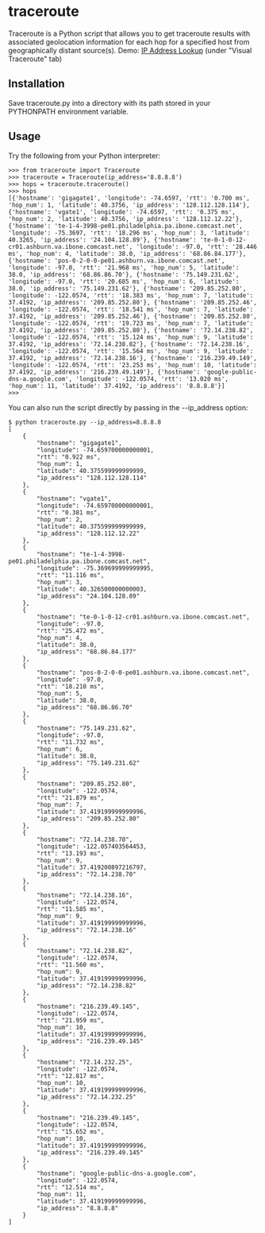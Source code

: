 # traceroute
Traceroute is a Python script that allows you to get traceroute results with associated geolocation information for each hop for a specified host from geographically distant source(s). Demo: [IP Address Lookup](https://dazzlepod.com/ip/) (under "Visual Traceroute" tab)

## Installation

Save traceroute.py into a directory with its path stored in your PYTHONPATH environment variable.

## Usage

Try the following from your Python interpreter:

    >>> from traceroute import Traceroute
    >>> traceroute = Traceroute(ip_address='8.8.8.8')
    >>> hops = traceroute.traceroute()
    >>> hops
    [{'hostname': 'gigagate1', 'longitude': -74.6597, 'rtt': '0.700 ms', 'hop_num': 1, 'latitude': 40.3756, 'ip_address': '128.112.128.114'}, {'hostname': 'vgate1', 'longitude': -74.6597, 'rtt': '0.375 ms', 'hop_num': 2, 'latitude': 40.3756, 'ip_address': '128.112.12.22'}, {'hostname': 'te-1-4-3998-pe01.philadelphia.pa.ibone.comcast.net', 'longitude': -75.3697, 'rtt': '18.296 ms', 'hop_num': 3, 'latitude': 40.3265, 'ip_address': '24.104.128.89'}, {'hostname': 'te-0-1-0-12-cr01.ashburn.va.ibone.comcast.net', 'longitude': -97.0, 'rtt': '28.446 ms', 'hop_num': 4, 'latitude': 38.0, 'ip_address': '68.86.84.177'}, {'hostname': 'pos-0-2-0-0-pe01.ashburn.va.ibone.comcast.net', 'longitude': -97.0, 'rtt': '21.968 ms', 'hop_num': 5, 'latitude': 38.0, 'ip_address': '68.86.86.70'}, {'hostname': '75.149.231.62', 'longitude': -97.0, 'rtt': '20.685 ms', 'hop_num': 6, 'latitude': 38.0, 'ip_address': '75.149.231.62'}, {'hostname': '209.85.252.80', 'longitude': -122.0574, 'rtt': '18.383 ms', 'hop_num': 7, 'latitude': 37.4192, 'ip_address': '209.85.252.80'}, {'hostname': '209.85.252.46', 'longitude': -122.0574, 'rtt': '18.541 ms', 'hop_num': 7, 'latitude': 37.4192, 'ip_address': '209.85.252.46'}, {'hostname': '209.85.252.80', 'longitude': -122.0574, 'rtt': '19.723 ms', 'hop_num': 7, 'latitude': 37.4192, 'ip_address': '209.85.252.80'}, {'hostname': '72.14.238.82', 'longitude': -122.0574, 'rtt': '15.124 ms', 'hop_num': 9, 'latitude': 37.4192, 'ip_address': '72.14.238.82'}, {'hostname': '72.14.238.16', 'longitude': -122.0574, 'rtt': '15.564 ms', 'hop_num': 9, 'latitude': 37.4192, 'ip_address': '72.14.238.16'}, {'hostname': '216.239.49.149', 'longitude': -122.0574, 'rtt': '23.253 ms', 'hop_num': 10, 'latitude': 37.4192, 'ip_address': '216.239.49.149'}, {'hostname': 'google-public-dns-a.google.com', 'longitude': -122.0574, 'rtt': '13.020 ms', 'hop_num': 11, 'latitude': 37.4192, 'ip_address': '8.8.8.8'}]
    >>>

You can also run the script directly by passing in the --ip_address option:

    $ python traceroute.py --ip_address=8.8.8.8
    [
        {
            "hostname": "gigagate1",
            "longitude": -74.659700000000001,
            "rtt": "0.922 ms",
            "hop_num": 1,
            "latitude": 40.375599999999999,
            "ip_address": "128.112.128.114"
        },
        {
            "hostname": "vgate1",
            "longitude": -74.659700000000001,
            "rtt": "0.381 ms",
            "hop_num": 2,
            "latitude": 40.375599999999999,
            "ip_address": "128.112.12.22"
        },
        {
            "hostname": "te-1-4-3998-pe01.philadelphia.pa.ibone.comcast.net",
            "longitude": -75.369699999999995,
            "rtt": "11.116 ms",
            "hop_num": 3,
            "latitude": 40.326500000000003,
            "ip_address": "24.104.128.89"
        },
        {
            "hostname": "te-0-1-0-12-cr01.ashburn.va.ibone.comcast.net",
            "longitude": -97.0,
            "rtt": "25.472 ms",
            "hop_num": 4,
            "latitude": 38.0,
            "ip_address": "68.86.84.177"
        },
        {
            "hostname": "pos-0-2-0-0-pe01.ashburn.va.ibone.comcast.net",
            "longitude": -97.0,
            "rtt": "18.210 ms",
            "hop_num": 5,
            "latitude": 38.0,
            "ip_address": "68.86.86.70"
        },
        {
            "hostname": "75.149.231.62",
            "longitude": -97.0,
            "rtt": "11.732 ms",
            "hop_num": 6,
            "latitude": 38.0,
            "ip_address": "75.149.231.62"
        },
        {
            "hostname": "209.85.252.80",
            "longitude": -122.0574,
            "rtt": "21.879 ms",
            "hop_num": 7,
            "latitude": 37.419199999999996,
            "ip_address": "209.85.252.80"
        },
        {
            "hostname": "72.14.238.70",
            "longitude": -122.057403564453,
            "rtt": "13.193 ms",
            "hop_num": 9,
            "latitude": 37.419200897216797,
            "ip_address": "72.14.238.70"
        },
        {
            "hostname": "72.14.238.16",
            "longitude": -122.0574,
            "rtt": "11.585 ms",
            "hop_num": 9,
            "latitude": 37.419199999999996,
            "ip_address": "72.14.238.16"
        },
        {
            "hostname": "72.14.238.82",
            "longitude": -122.0574,
            "rtt": "11.560 ms",
            "hop_num": 9,
            "latitude": 37.419199999999996,
            "ip_address": "72.14.238.82"
        },
        {
            "hostname": "216.239.49.145",
            "longitude": -122.0574,
            "rtt": "21.959 ms",
            "hop_num": 10,
            "latitude": 37.419199999999996,
            "ip_address": "216.239.49.145"
        },
        {
            "hostname": "72.14.232.25",
            "longitude": -122.0574,
            "rtt": "12.817 ms",
            "hop_num": 10,
            "latitude": 37.419199999999996,
            "ip_address": "72.14.232.25"
        },
        {
            "hostname": "216.239.49.145",
            "longitude": -122.0574,
            "rtt": "15.652 ms",
            "hop_num": 10,
            "latitude": 37.419199999999996,
            "ip_address": "216.239.49.145"
        },
        {
            "hostname": "google-public-dns-a.google.com",
            "longitude": -122.0574,
            "rtt": "12.514 ms",
            "hop_num": 11,
            "latitude": 37.419199999999996,
            "ip_address": "8.8.8.8"
        }
    ]
